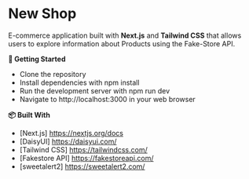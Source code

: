 # New Shop

E-commerce application built with **Next.js** and **Tailwind CSS** that allows users to explore information about Products using the Fake-Store API.

**🚀 Getting Started**

- Clone the repository
- Install dependencies with npm install
- Run the development server with npm run dev
- Navigate to http://localhost:3000 in your web browser

**📦 Built With**

- [Next.js] https://nextjs.org/docs
- [DaisyUI] https://daisyui.com/
- [Tailwind CSS] https://tailwindcss.com/
- [Fakestore API] https://fakestoreapi.com/
- [sweetalert2] https://sweetalert2.com/